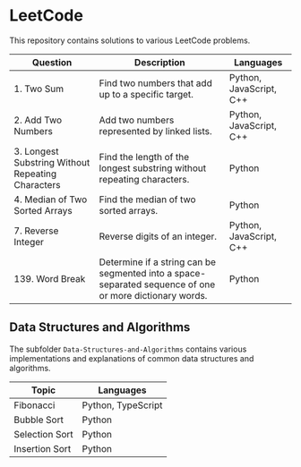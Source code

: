 # LeetCode

This repository contains solutions to various LeetCode problems.

| Question | Description | Languages |
|----------|-------------|-----------------------|
| 1. Two Sum | Find two numbers that add up to a specific target. | Python, JavaScript, C++ |
| 2. Add Two Numbers | Add two numbers represented by linked lists. | Python, JavaScript, C++ |
| 3. Longest Substring Without Repeating Characters | Find the length of the longest substring without repeating characters. | Python |
| 4. Median of Two Sorted Arrays | Find the median of two sorted arrays. | Python |
| 7. Reverse Integer | Reverse digits of an integer. | Python, JavaScript, C++ |
| 139. Word Break | Determine if a string can be segmented into a space-separated sequence of one or more dictionary words. | Python |

## Data Structures and Algorithms

The subfolder `Data-Structures-and-Algorithms` contains various implementations and explanations of common data structures and algorithms.

| Topic | Languages |
|-------|-----------|
| Fibonacci | Python, TypeScript |
| Bubble Sort | Python |
| Selection Sort | Python |
| Insertion Sort | Python |